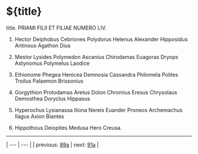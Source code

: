 # ${title}

title. PRIAMI FILII ET FILIAE NUMERO LIV.



1. Hector Deiphobus Cebriones Polydorus Helenus Alexander Hipposidus Antinous Agathon Dius



2. Mestor Lysides Polymedon Ascanius Chirodamas Euagoras Dryops Astynomus Polymelus Laodice



3. Ethionome Phegea Henicea Demnosia Cassandra Philomela Polites Troilus Palaemon Brissonius



4. Gorgythion Protodamas Aretus Dolon Chromius Eresus Chrysolaus Demosthea Doryclus Hippasus



5. Hyperochus Lysianassa Iliona Nereis Euander Proneos Archemachus Ilagus Axion Biantes



6. Hippothous Deiopites Medusa Hero Creusa.



---

| --- | --- |
| previous: [89a](../89a/) | next: [91a](../91a/) |